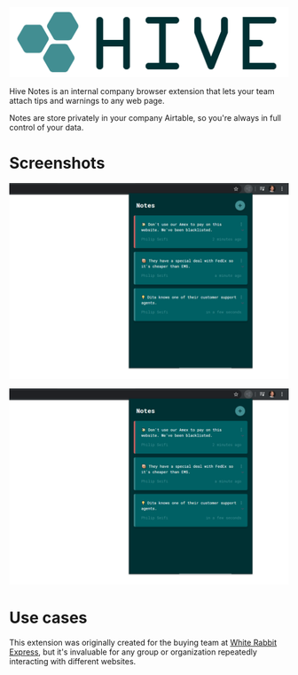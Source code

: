 ![Hive Notes](readme/logo.png)

Hive Notes is an internal company browser extension that lets your team attach tips and warnings to any web page.

Notes are store privately in your company Airtable, so you're always in full control of your data.

# Screenshots

![Hive Notes Chrome Extension](readme/screenshot-1.png)

![Hive Notes Airtable](readme/screenshot-1.png)

# Use cases

This extension was originally created for the buying team at [White Rabbit Express](https://www.whiterabbitexpress.com/), but it's invaluable for any group or organization repeatedly interacting with different websites.
